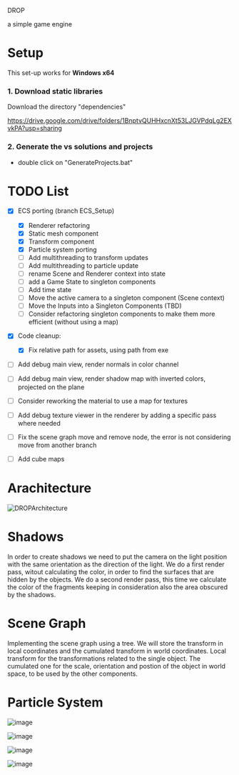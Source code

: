 DROP

a simple game engine


# Setup

This set-up works for **Windows x64**

### 1. Download static libraries

Download the directory "dependencies"

https://drive.google.com/drive/folders/1BnptvQUHHxcnXt53LJGVPdqLg2EXvkPA?usp=sharing

### 2. Generate the vs solutions and projects

- double click on "GenerateProjects.bat"

# TODO List
- [x] ECS porting (branch ECS_Setup)
    - [x] Renderer refactoring
    - [x] Static mesh component
    - [x] Transform component
    - [x] Particle system porting
    - [ ] Add multithreading to transform updates
    - [ ] Add multithreading to particle update
    - [ ] rename Scene and Renderer context into state
    - [ ] add a Game State to singleton components
    - [ ] Add time state
    - [ ] Move the active camera to a singleton component (Scene context)
    - [ ] Move the Inputs into a Singleton Components (TBD)
    - [ ] Consider refactoring singleton components to make them more efficient (without using a map) 
- [x] Code cleanup:
    - [x] Fix relative path for assets, using path from exe 
- [ ] Add debug main view, render normals in color channel
- [ ] Add debug main view, render shadow map with inverted colors, projected on the plane
- [ ] Consider reworking the material to use a map for textures 
- [ ] Add debug texture viewer in the renderer by adding a specific pass where needed
- [ ] Fix the scene graph move and remove node, the error is not considering move from another branch
- [ ] Add cube maps


# Arachitecture

![DROPArchitecture](https://github.com/user-attachments/assets/8edc2ab9-edb3-4983-beb6-bf3c770f03a7)

# Shadows

In order to create shadows we need to put the camera on the light position with the same orientation as the direction of the light.
We do a first render pass, witout calculating the color, in order to find the surfaces that are hidden by the objects.
We do a second render pass, this time we calculate the color of the fragments keeping in consideration also the area obscured by the shadows.

# Scene Graph

Implementing the scene graph using a tree.
We will store the transform in local coordinates and the cumulated transform in world coordinates.
Local transform for the transformations related to the single object.
The cumulated one for the scale, orientation and postion of the object in world space, to be used by the other components.

# Particle System

![image](https://github.com/user-attachments/assets/ad58199a-1f34-45df-a140-754480f9fa46)

![image](https://github.com/user-attachments/assets/4793492b-4a5c-4299-8a05-2b2bc904a3ff)

![image](https://github.com/user-attachments/assets/cc46a3b7-93f5-4fb0-a87d-c1d8ca80e737)

![image](https://github.com/user-attachments/assets/4ba4b20a-ca1e-46cf-b3b4-296daccfa756)



